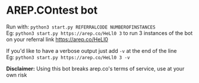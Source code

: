 # AREP.COntest bot

Run with: `python3 start.py REFERRALCODE NUMBEROFINSTANCES`  
Eg: `python3 start.py https://arep.co/HeLl0 3` to run 3 instances of the bot on your referral link https://arep.co/HeLl0  

If you'd like to have a verbose output just add `-v` at the end of the line  
Eg: `python3 start.py https://arep.co/HeLl0 3 -v`  
  
**Disclaimer:** Using this bot breaks arep.co's terms of service, use at your own risk
